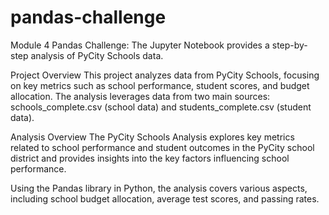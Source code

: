 # pandas-challenge
Module 4 Pandas Challenge: The Jupyter Notebook provides a step-by-step analysis of PyCity Schools data.


Project Overview
This project analyzes data from PyCity Schools, focusing on key metrics such as school performance, student scores, and budget allocation. The analysis leverages data from two main sources: schools_complete.csv (school data) and students_complete.csv (student data). 

Analysis Overview
The PyCity Schools Analysis explores key metrics related to school performance and student outcomes in the PyCity school district and provides insights into the key factors influencing school performance. 

Using the Pandas library in Python, the analysis covers various aspects, including school budget allocation, average test scores, and passing rates.



